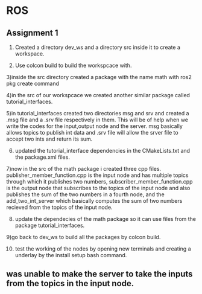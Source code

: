 # ROS

## Assignment 1

1) Created a directory dev_ws and a directory src inside it to create a workspace.

2) Use colcon build to build the workspcace with.

3)inside the src directory created a package with the name math with ros2 pkg create command 

4)in the src of our workspcace we created another similar package called tutorial_interfaces.

5)in tutorial_interfaces created two directories msg and srv and created a .msg file and a .srv file respectively in them. This will be of help when we write the codes for the input,output node and the server. msg basically allows topics to publish int data and .srv file will allow the srver file to accept two ints and return its sum.

6) updated the tutorial_interface dependencies in the CMakeLists.txt and the package.xml files.

7)now in the src of the math package i created three cpp files. publisher_member_function.cpp is the input node and has multiple topics through which it publishes two numbers, subscriber_member_function.cpp is the output node that subscribes to the topics of the input node and also publishes the sum of the two numbers in a fourth node, and the add_two_int_server which basically computes the sum of two numbers recieved from the topics of the input node.

8) update the dependecies of the math package so it can use files from the package tutorial_interfaces.

9)go back to dev_ws to build all the packages by colcon build.

10) test the working of the nodes by opening new terminals and creating a underlay by the install setup bash command.






## was unable to make the server to take the inputs from the topics in the input node.
